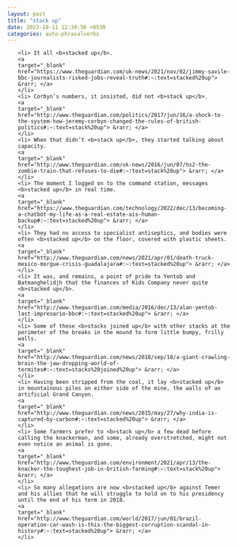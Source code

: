 ```yaml
---
layout: post
title: "stack up"
date: 2023-10-11 12:34:56 +0530
categories: auto-phrasalverbs
---
```

<ol>

    <li> It all <b>stacked up</b>.
    <a 
    target="_blank" 
    href="https://www.theguardian.com/uk-news/2021/nov/02/jimmy-savile-bbc-journalists-risked-jobs-reveal-truth#:~:text=stacked%20up"> &rarr; </a>
    </li>
    <li> Corbyn’s numbers, it insisted, did not <b>stack up</b>.
    <a 
    target="_blank" 
    href="http://www.theguardian.com/politics/2017/jun/16/a-shock-to-the-system-how-jeremy-corbyn-changed-the-rules-of-british-politics#:~:text=stack%20up"> &rarr; </a>
    </li>
    <li> When that didn’t <b>stack up</b>, they started talking about capacity.
    <a 
    target="_blank" 
    href="http://www.theguardian.com/uk-news/2016/jun/07/hs2-the-zombie-train-that-refuses-to-die#:~:text=stack%20up"> &rarr; </a>
    </li>
    <li> The moment I logged on to the command station, messages <b>stacked up</b> in real time.
    <a 
    target="_blank" 
    href="https://www.theguardian.com/technology/2022/dec/13/becoming-a-chatbot-my-life-as-a-real-estate-ais-human-backup#:~:text=stacked%20up"> &rarr; </a>
    </li>
    <li> They had no access to specialist antiseptics, and bodies were often <b>stacked up</b> on the floor, covered with plastic sheets.
    <a 
    target="_blank" 
    href="http://www.theguardian.com/news/2021/apr/01/death-truck-mexico-morgue-crisis-guadalajara#:~:text=stacked%20up"> &rarr; </a>
    </li>
    <li> It was, and remains, a point of pride to Yentob and Batmanghelidjh that the finances of Kids Company never quite <b>stacked up</b>.
    <a 
    target="_blank" 
    href="http://www.theguardian.com/media/2016/dec/13/alan-yentob-last-impresario-bbc#:~:text=stacked%20up"> &rarr; </a>
    </li>
    <li> Some of these <b>stacks joined up</b> with other stacks at the perimeter of the breaks in the mound to form little bumpy, frilly walls.
    <a 
    target="_blank" 
    href="http://www.theguardian.com/news/2018/sep/18/a-giant-crawling-brain-the-jaw-dropping-world-of-termites#:~:text=stacks%20joined%20up"> &rarr; </a>
    </li>
    <li> Having been stripped from the coal, it lay <b>stacked up</b> in mountainous piles on either side of the mine, the walls of an artificial Grand Canyon.
    <a 
    target="_blank" 
    href="http://www.theguardian.com/news/2015/may/27/why-india-is-captured-by-carbon#:~:text=stacked%20up"> &rarr; </a>
    </li>
    <li> Some farmers prefer to <b>stack up</b> a few dead before calling the knackerman, and some, already overstretched, might not even notice an animal is gone.
    <a 
    target="_blank" 
    href="http://www.theguardian.com/environment/2021/apr/13/the-knacker-the-toughest-job-in-british-farming#:~:text=stack%20up"> &rarr; </a>
    </li>
    <li> So many allegations are now <b>stacked up</b> against Temer and his allies that he will struggle to hold on to his presidency until the end of his term in 2018.
    <a 
    target="_blank" 
    href="http://www.theguardian.com/world/2017/jun/01/brazil-operation-car-wash-is-this-the-biggest-corruption-scandal-in-history#:~:text=stacked%20up"> &rarr; </a>
    </li>
